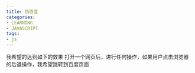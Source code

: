 ```yaml
---
title: 伪百度
categories: 
- LEARNING
- JAVASCRIPT
tags:
- js
---
```


我希望的达到如下的效果
打开一个网页后，进行任何操作，如果用户点击浏览器的后退操作，我希望跳转到百度页面
